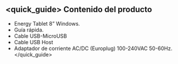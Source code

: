 ﻿## <quick_guide> Contenido del producto

* Energy Tablet 8” Windows.
* Guía rápida.
* Cable USB-MicroUSB
* Cable USB Host
* Adaptador de corriente AC/DC (Europlug) 100-240VAC 50-60Hz.
</quick_guide>

